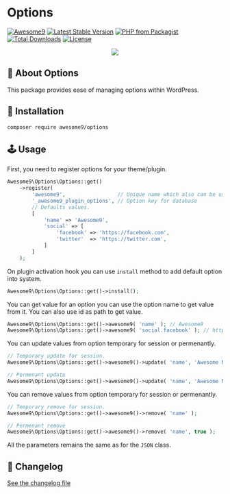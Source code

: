 # Options

[![Awesome9](https://img.shields.io/badge/Awesome-9-brightgreen)](https://awesome9.co)
[![Latest Stable Version](https://poser.pugx.org/awesome9/options/v/stable)](https://packagist.org/packages/awesome9/options)
[![PHP from Packagist](https://img.shields.io/packagist/php-v/awesome9/options.svg)](https://packagist.org/packages/awesome9/options)
[![Total Downloads](https://poser.pugx.org/awesome9/options/downloads)](https://packagist.org/packages/awesome9/options)
[![License](https://poser.pugx.org/awesome9/options/license)](https://packagist.org/packages/awesome9/options)

<p align="center">
	<img src="https://img.icons8.com/nolan/256/options.png"/>
</p>

## 📃 About Options

This package provides ease of managing options within WordPress.

## 💾 Installation

``` bash
composer require awesome9/options
```

## 🕹 Usage

First, you need to register options for your theme/plugin.

```php
Awesome9\Options\Options::get()
	->register(
		'awesome9',                 // Unique name which also can be used as function
		'_awesome9_plugin_options', // Option key for database
		// Defaults values.
		[
			'name' => 'Awesome9',
			'social' => [
				'facebook' => 'https://facebook.com',
				'twitter'  => 'https://twitter.com',
			]
		]
	);
```

On plugin activation hook you can use `install` method to add default option into system.

```php
Awesome9\Options\Options::get()->install();
```
You can get value for an option you can use the option name to get value from it. You can also use id as path to get value.

```php
Awesome9\Options\Options::get()->awesome9( 'name' ); // Awesome9
Awesome9\Options\Options::get()->awesome9( 'social.facebook' ); // https://facebook.com
```

You can update values from option temporary for session or permenantly.

```php
// Temporary update for session.
Awesome9\Options\Options::get()->awesome9()->update( 'name', 'Awesome Nine' );

// Permenant update
Awesome9\Options\Options::get()->awesome9()->update( 'name', 'Awesome Nine', true );
```

You can remove values from option temporary for session or permenantly.

```php
// Temporary remove for session.
Awesome9\Options\Options::get()->awesome9()->remove( 'name' );

// Permenant remove
Awesome9\Options\Options::get()->awesome9()->remove( 'name', true );
```

All the parameters remains the same as for the `JSON` class.

## 📖 Changelog

[See the changelog file](./CHANGELOG.md)
